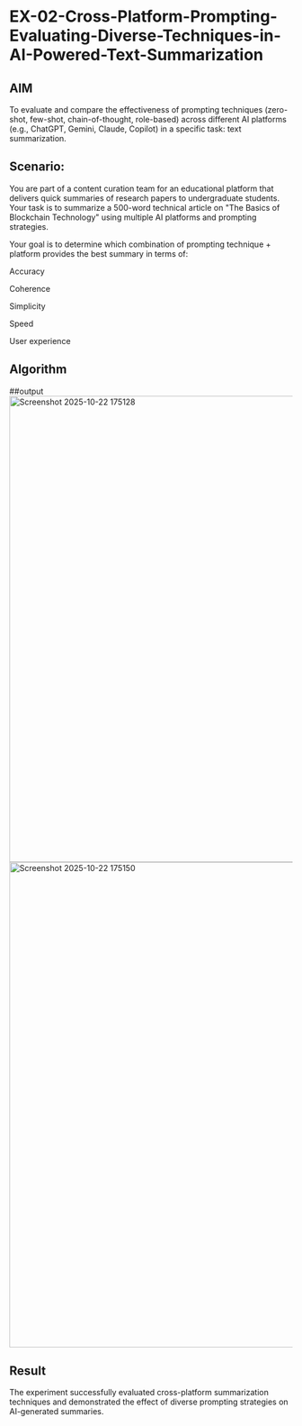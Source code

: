 # EX-02-Cross-Platform-Prompting-Evaluating-Diverse-Techniques-in-AI-Powered-Text-Summarization

## AIM
To evaluate and compare the effectiveness of prompting techniques (zero-shot, few-shot, chain-of-thought, role-based) across different AI platforms (e.g., ChatGPT, Gemini, Claude, Copilot) in a specific task: text summarization.

## Scenario:
You are part of a content curation team for an educational platform that delivers quick summaries of research papers to undergraduate students. Your task is to summarize a 500-word technical article on "The Basics of Blockchain Technology" using multiple AI platforms and prompting strategies.

Your goal is to determine which combination of prompting technique + platform provides the best summary in terms of:

Accuracy

Coherence

Simplicity

Speed

User experience

## Algorithm

##output
<img width="1125" height="828" alt="Screenshot 2025-10-22 175128" src="https://github.com/user-attachments/assets/ccc098b9-7a02-43a0-9bd6-d99195d687ac" />
<img width="1121" height="862" alt="Screenshot 2025-10-22 175150" src="https://github.com/user-attachments/assets/d3c146c3-c768-458d-a4eb-c2f929a8d183" />


## Result
The experiment successfully evaluated cross-platform summarization techniques and demonstrated the effect of diverse prompting strategies on AI-generated summaries.

